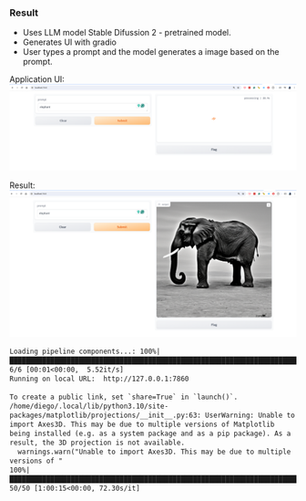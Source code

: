 ### Result
* Uses LLM model Stable Difussion 2 - pretrained model.
* Generates UI with gradio
* User types a prompt and the model generates a image based on the prompt.

Application UI:
<img src='gradio-app-ui.png' />

Result:
<img src='result.png' />

```
Loading pipeline components...: 100%|████████████████████████████████████████████████████████████████████████████████████████████████████| 6/6 [00:01<00:00,  5.52it/s]
Running on local URL:  http://127.0.0.1:7860

To create a public link, set `share=True` in `launch()`.
/home/diego/.local/lib/python3.10/site-packages/matplotlib/projections/__init__.py:63: UserWarning: Unable to import Axes3D. This may be due to multiple versions of Matplotlib being installed (e.g. as a system package and as a pip package). As a result, the 3D projection is not available.
  warnings.warn("Unable to import Axes3D. This may be due to multiple versions of "
100%|████████████████████████████████████████████████████████████████████████████████████████████████████████████████████████████████| 50/50 [1:00:15<00:00, 72.30s/it]
```




